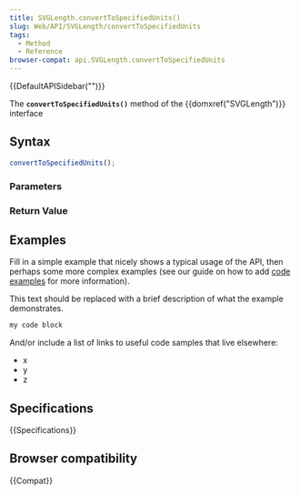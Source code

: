 ```yaml
---
title: SVGLength.convertToSpecifiedUnits()
slug: Web/API/SVGLength/convertToSpecifiedUnits
tags:
  - Method
  - Reference
browser-compat: api.SVGLength.convertToSpecifiedUnits
---
```

{{DefaultAPISidebar("")}}

The **`convertToSpecifiedUnits()`** method of the {{domxref("SVGLength")}} interface 

## Syntax

```js
convertToSpecifiedUnits();
```

### Parameters



### Return Value



## Examples

Fill in a simple example that nicely shows a typical usage of the API, then perhaps some more complex examples (see our guide on how to add [code examples](/en-US/docs/MDN/Contribute/Structures/Code_examples) for more information).

This text should be replaced with a brief description of what the example demonstrates.

```js
my code block
```

And/or include a list of links to useful code samples that live elsewhere:

*   x
*   y
*   z

## Specifications

{{Specifications}}

## Browser compatibility

{{Compat}}


